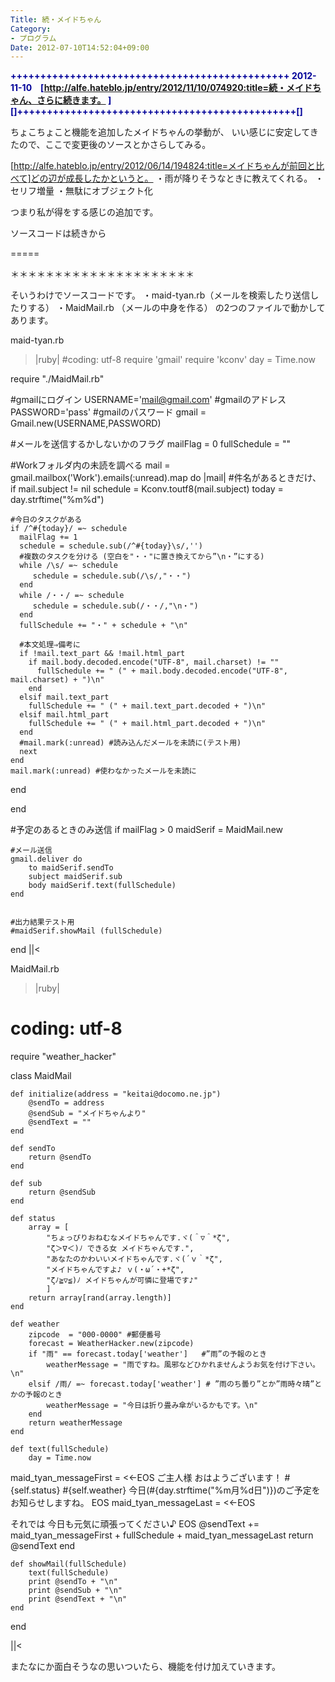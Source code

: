 ```yaml
---
Title: 続・メイドちゃん
Category:
- プログラム
Date: 2012-07-10T14:52:04+09:00
---
```


<span style="color: #000099"><b>+++++++++++++++++++++++++++++++++++++++++++++++
2012-11-10　[http://alfe.hateblo.jp/entry/2012/11/10/074920:title=続・メイドちゃん、さらに続きます。 ]
[]+++++++++++++++++++++++++++++++++++++++++++++++[]</b></span>

ちょこちょこと機能を追加したメイドちゃんの挙動が、
いい感じに安定してきたので、ここで変更後のソースとかさらしてみる。

[http://alfe.hateblo.jp/entry/2012/06/14/194824:title=メイドちゃんが前回と比べて]どの辺が成長したかというと。
・雨が降りそうなときに教えてくれる。
・セリフ増量
・無駄にオブジェクト化

つまり私が得をする感じの追加です。

ソースコードは続きから

=====

＊＊＊＊＊＊＊＊＊＊＊＊＊＊＊＊＊＊＊＊＊

そいうわけでソースコードです。
・maid-tyan.rb（メールを検索したり送信したりする）
・MaidMail.rb  （メールの中身を作る）
の2つのファイルで動かしてあります。

maid-tyan.rb
>|ruby|
#coding: utf-8
require 'gmail'
require 'kconv'
day = Time.now

require "./MaidMail.rb"

#gmailにログイン
USERNAME='mail@gmail.com' #gmailのアドレス
PASSWORD='pass' #gmailのパスワード
gmail = Gmail.new(USERNAME,PASSWORD)

#メールを送信するかしないかのフラグ
mailFlag = 0
fullSchedule = ""

#Workフォルダ内の未読を調べる
mail =  gmail.mailbox('Work').emails(:unread).map do |mail|
  #件名があるときだけ、
  if mail.subject != nil 
    schedule = Kconv.toutf8(mail.subject)
    today = day.strftime("%m%d")
    
    #今日のタスクがある
    if /^#{today}/ =~ schedule
      mailFlag += 1
      schedule = schedule.sub(/^#{today}\s/,'')
      #複数のタスクを分ける (空白を"・・"に置き換えてから”\n・”にする)
      while /\s/ =~ schedule 
         schedule = schedule.sub(/\s/,"・・") 
      end
      while /・・/ =~ schedule 
         schedule = schedule.sub(/・・/,"\n・") 
      end
      fullSchedule += "・" + schedule + "\n"
      
      #本文処理⇒備考に
      if !mail.text_part && !mail.html_part
        if mail.body.decoded.encode("UTF-8", mail.charset) != ""
          fullSchedule += " (" + mail.body.decoded.encode("UTF-8", mail.charset) + ")\n"
        end
      elsif mail.text_part
        fullSchedule += " (" + mail.text_part.decoded + ")\n"
      elsif mail.html_part
        fullSchedule += " (" + mail.html_part.decoded + ")\n"
      end
      #mail.mark(:unread) #読み込んだメールを未読に(テスト用)
      next
    end
    mail.mark(:unread) #使わなかったメールを未読に
  end
  
end

#予定のあるときのみ送信
if mailFlag > 0
	maidSerif = MaidMail.new


	#メール送信
	gmail.deliver do
		to maidSerif.sendTo
		subject maidSerif.sub
		body maidSerif.text(fullSchedule)
	end


	#出力結果テスト用
	#maidSerif.showMail (fullSchedule)


end
||<

MaidMail.rb
>|ruby|
# coding: utf-8
require "weather_hacker"

class MaidMail

	def initialize(address = "keitai@docomo.ne.jp")
		@sendTo = address
		@sendSub = "メイドちゃんより"
		@sendText = ""
	end
	
	def sendTo
		return @sendTo
	end
	
	def sub
		return @sendSub
	end
	
	def status
		array = [
			"ちょっぴりおねむなメイドちゃんです.ヾ(＾▽＾*ζ",
			"ζ＞∇＜)ﾉ できる女 メイドちゃんです.",
			"あなたのかわいいメイドちゃんです.ヾ(´ｖ｀*ζ",
			"メイドちゃんですよ♪ ｖ(・ω´・+*ζ",
			"ζﾉ≧▽≦)ﾉ メイドちゃんが可憐に登場です♪"
			]
		return array[rand(array.length)]
	end
	
	def weather
		zipcode  = "000-0000" #郵便番号
		forecast = WeatherHacker.new(zipcode)
		if "雨" == forecast.today['weather']   #”雨”の予報のとき
			weatherMessage = "雨ですね。風邪などひかれませんようお気を付け下さい。\n" 
		elsif /雨/ =~ forecast.today['weather'] # ”雨のち曇り”とか”雨時々晴”とかの予報のとき
			weatherMessage = "今日は折り畳み傘がいるかもです。\n" 
		end
		return weatherMessage
	end
	
	def text(fullSchedule)
		day = Time.now
maid_tyan_messageFirst = <<-EOS
ご主人様 おはようございます！
#{self.status}
#{self.weather}
今日(#{day.strftime("%m月%d日")})のご予定をお知らせしますね。
EOS
maid_tyan_messageLast = <<-EOS

それでは 今日も元気に頑張ってください♪
EOS
		@sendText += maid_tyan_messageFirst + fullSchedule + maid_tyan_messageLast
		return @sendText
	end
	
	def showMail(fullSchedule)
		text(fullSchedule)
		print @sendTo + "\n"
		print @sendSub + "\n"
		print @sendText + "\n"
	end
end

||<

またなにか面白そうなの思いついたら、機能を付け加えていきます。
